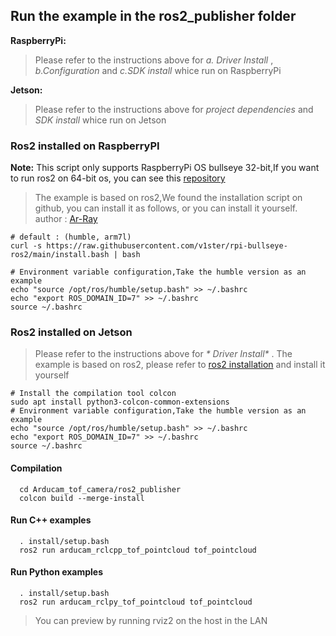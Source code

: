 ## Run the example in the ros2_publisher folder
**RaspberryPi:**  
> Please refer to the instructions above for  _*a. Driver Install*_ , _*b.Configuration*_ and _*c.SDK install*_ whice run on RaspberryPi  

**Jetson:**  
> Please refer to the instructions above for  _*project dependencies*_ and _*SDK install*_ whice run on Jetson
### Ros2 installed on RaspberryPI
**Note:** 
This script only supports RaspberryPi OS bullseye 32-bit,If you want to run ros2 on 64-bit os, you can see this [repository](https://github.com/Ar-Ray-code/rpi-bullseye-ros2)
>The example is based on ros2,We found the installation script on github, you can install it as follows, or you can install it yourself. author : [Ar-Ray](https://github.com/Ar-Ray-code/rpi-bullseye-ros2)
```Shell
# default : (humble, arm7l)
curl -s https://raw.githubusercontent.com/v1ster/rpi-bullseye-ros2/main/install.bash | bash
```

```Shell
# Environment variable configuration,Take the humble version as an example
echo "source /opt/ros/humble/setup.bash" >> ~/.bashrc 
echo "export ROS_DOMAIN_ID=7" >> ~/.bashrc 
source ~/.bashrc 
```
### Ros2 installed on Jetson
> Please refer to the instructions above for  _* Driver Install*_ .
The example is based on ros2, please refer to [ros2 installation](https://docs.ros.org/en/humble/Installation/Ubuntu-Install-Debians.html) and install it yourself
```Shell
# Install the compilation tool colcon
sudo apt install python3-colcon-common-extensions
# Environment variable configuration,Take the humble version as an example
echo "source /opt/ros/humble/setup.bash" >> ~/.bashrc 
echo "export ROS_DOMAIN_ID=7" >> ~/.bashrc 
source ~/.bashrc 
```
#### Compilation
```Shell
  cd Arducam_tof_camera/ros2_publisher
  colcon build --merge-install 
```
#### Run C++ examples
```Shell
  . install/setup.bash 
  ros2 run arducam_rclcpp_tof_pointcloud tof_pointcloud
```

#### Run Python examples
```shell
  . install/setup.bash 
  ros2 run arducam_rclpy_tof_pointcloud tof_pointcloud
```

>You can preview by running rviz2 on the host in the LAN
